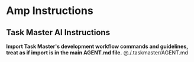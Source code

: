 # Amp Instructions

## Task Master AI Instructions

**Import Task Master's development workflow commands and guidelines, treat as if import is in the main AGENT.md file.**
@./.taskmaster/AGENT.md
